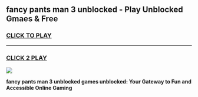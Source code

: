 
## fancy pants man 3 unblocked - Play Unblocked Gmaes & Free
<h3>
<a href="https://news.freeplayer.one?title=fancy_pants_man_3_unblocked&ref=23F">CLICK TO PLAY</a></h3>
<hr>

<h3>
<a href="https://news.freeplayer.one?title=fancy_pants_man_3_unblocked&ref=23F">CLICK 2 PLAY</a>
  
</h3>

<a href="https://news.freeplayer.one?title=fancy_pants_man_3_unblocked&ref=23F/"><img src="https://clearcache.store/games.png"></a>


**fancy pants man 3 unblocked games unblocked: Your Gateway to Fun and Accessible Online Gaming**
